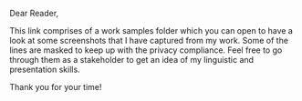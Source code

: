 Dear Reader,

This link comprises of a work samples folder which you can open to have a look at some screenshots that I have captured from my work. Some of the lines are masked to keep up with the privacy compliance. Feel free to go through them as a stakeholder to get an idea of my linguistic and presentation skills.

Thank you for your time!
